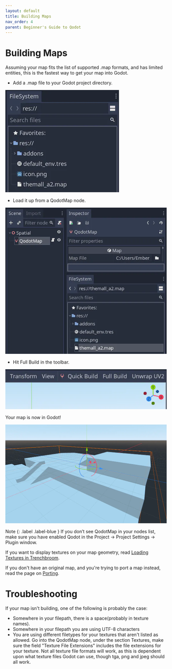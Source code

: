 ```yaml
---
layout: default
title: Building Maps
nav_order: 4
parent: Beginner's Guide to Qodot 
---
```


# Building Maps

Assuming your map fits the list of supported .map formats, and has limited entities, this is the fastest way to get your map into Godot.

- Add a .map file to your Godot project directory.

![](../../images/install-map.png)

- Load it up from a QodotMap node.

![](../../images/install-qodotmap.png)

- Hit Full Build in the toolbar.

![](../../images/install-fullbuild.png)

Your map is now in Godot!

![](../../images/install-final.png)

Note
{: .label .label-blue }
If you don’t see QodotMap in your nodes list, make sure you have enabled Qodot in the Project → Project Settings -> Plugin window.

If you want to display textures on your map geometry, read [Loading Textures in Trenchbroom](loading-textures.md).

If you don't have an original map, and you're trying to port a map instead, read the page on [Porting](../porting.md).

# Troubleshooting

If your map isn't building, one of the following is probably the case:

- Somewhere in your filepath, there is a space(probably in texture names).
- Somewhere in your filepath you are using UTF-8 characters
- You are using different filetypes for your textures that aren't listed as allowed. Go into the QodotMap node, under the section Textures, make sure the field "Texture File Extensions" includes the file extensions for your texture. Not all texture file formats will work, as this is dependent upon what texture files Godot can use, though tga, png and jpeg should all work.

